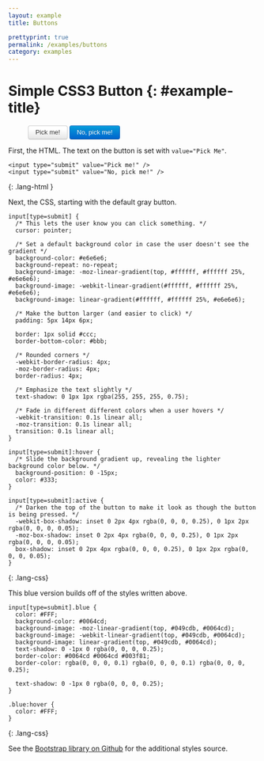 ```yaml
---
layout: example
title: Buttons

prettyprint: true
permalink: /examples/buttons
category: examples
---
```


Simple CSS3 Button {: #example-title}
===========

<style type="text/css">
  /** The following are CSS styles for the example, with better compatability with all browsers (note the -ms- and -o- vendor tags, for Microsoft browsers and Opera) **/
  .result {
    cursor: pointer;
    display: inline-block;
    background-color: #e6e6e6;
    background-repeat: no-repeat;
    background-image: -webkit-gradient(linear, 0 0, 0 100%, from(#ffffff), color-stop(25%, #ffffff), to(#e6e6e6));
    background-image: -webkit-linear-gradient(#ffffff, #ffffff 25%, #e6e6e6);
    background-image: -moz-linear-gradient(top, #ffffff, #ffffff 25%, #e6e6e6);
    background-image: -ms-linear-gradient(#ffffff, #ffffff 25%, #e6e6e6);
    background-image: -o-linear-gradient(#ffffff, #ffffff 25%, #e6e6e6);
    background-image: linear-gradient(#ffffff, #ffffff 25%, #e6e6e6);
    filter: progid:DXImageTransform.Microsoft.gradient(startColorstr='#ffffff', endColorstr='#e6e6e6', GradientType=0);
    padding: 5px 14px 6px;
    text-shadow: 0 1px 1px rgba(255, 255, 255, 0.75);
    color: #333;
    font-size: 13px;
    line-height: normal;
    border: 1px solid #ccc;
    border-bottom-color: #bbb;
    -webkit-border-radius: 4px;
    -moz-border-radius: 4px;
    border-radius: 4px;
    -webkit-box-shadow: inset 0 1px 0 rgba(255, 255, 255, 0.2), 0 1px 2px rgba(0, 0, 0, 0.05);
    -moz-box-shadow: inset 0 1px 0 rgba(255, 255, 255, 0.2), 0 1px 2px rgba(0, 0, 0, 0.05);
    box-shadow: inset 0 1px 0 rgba(255, 255, 255, 0.2), 0 1px 2px rgba(0, 0, 0, 0.05);
    -webkit-transition: 0.1s linear all;
    -moz-transition: 0.1s linear all;
    -ms-transition: 0.1s linear all;
    -o-transition: 0.1s linear all;
    transition: 0.1s linear all;
  }
  .result:hover {
    background-position: 0 -15px;
    color: #333;
    text-decoration: none;
  }
  .result:focus {
    outline: 1px dotted #666;
  }
  .result:active {
    -webkit-box-shadow: inset 0 2px 4px rgba(0, 0, 0, 0.25), 0 1px 2px rgba(0, 0, 0, 0.05);
    -moz-box-shadow: inset 0 2px 4px rgba(0, 0, 0, 0.25), 0 1px 2px rgba(0, 0, 0, 0.05);
    box-shadow: inset 0 2px 4px rgba(0, 0, 0, 0.25), 0 1px 2px rgba(0, 0, 0, 0.05);
  }

  .blue {
    color: #FFF;
    background-color: #0064cd;
    background-image: -moz-linear-gradient(top, #049cdb, #0064cd);
    background-image: -webkit-linear-gradient(top, #049cdb, #0064cd);
    background-image: linear-gradient(top, #049cdb, #0064cd);
    text-shadow: 0 -1px 0 rgba(0, 0, 0, 0.25);
    border-color: #0064cd #0064cd #003f81;
    border-color: rgba(0, 0, 0, 0.1) rgba(0, 0, 0, 0.1) rgba(0, 0, 0, 0.25);

    text-shadow: 0 -1px 0 rgba(0, 0, 0, 0.25);
  }

  .blue:hover {
    color: #FFF;
  }
</style>

<figure class="centered">
  <input class="result" type="submit" value="Pick me!" />
  <input class="result blue" type="submit" value="No, pick me!" />
</figure>

First, the HTML. The text on the button is set with `value="Pick Me"`.

    <input type="submit" value="Pick me!" />
    <input type="submit" value="No, pick me!" />
{: .lang-html }

Next, the CSS, starting with the default gray button.

    input[type=submit] {
      /* This lets the user know you can click something. */
      cursor: pointer;

      /* Set a default background color in case the user doesn't see the gradient */
      background-color: #e6e6e6;
      background-repeat: no-repeat;
      background-image: -moz-linear-gradient(top, #ffffff, #ffffff 25%, #e6e6e6);
      background-image: -webkit-linear-gradient(#ffffff, #ffffff 25%, #e6e6e6);
      background-image: linear-gradient(#ffffff, #ffffff 25%, #e6e6e6);

      /* Make the button larger (and easier to click) */
      padding: 5px 14px 6px;

      border: 1px solid #ccc;
      border-bottom-color: #bbb;

      /* Rounded corners */
      -webkit-border-radius: 4px;
      -moz-border-radius: 4px;
      border-radius: 4px;

      /* Emphasize the text slightly */
      text-shadow: 0 1px 1px rgba(255, 255, 255, 0.75);

      /* Fade in different different colors when a user hovers */
      -webkit-transition: 0.1s linear all;
      -moz-transition: 0.1s linear all;
      transition: 0.1s linear all;
    }

    input[type=submit]:hover {
      /* Slide the background gradient up, revealing the lighter background color below. */
      background-position: 0 -15px;
      color: #333;  
    }

    input[type=submit]:active {
      /* Darken the top of the button to make it look as though the button is being pressed. */
      -webkit-box-shadow: inset 0 2px 4px rgba(0, 0, 0, 0.25), 0 1px 2px rgba(0, 0, 0, 0.05);
      -moz-box-shadow: inset 0 2px 4px rgba(0, 0, 0, 0.25), 0 1px 2px rgba(0, 0, 0, 0.05);
      box-shadow: inset 0 2px 4px rgba(0, 0, 0, 0.25), 0 1px 2px rgba(0, 0, 0, 0.05);
    }
{: .lang-css}

This blue version builds off of the styles written above.

    input[type=submit].blue {
      color: #FFF;
      background-color: #0064cd;
      background-image: -moz-linear-gradient(top, #049cdb, #0064cd);
      background-image: -webkit-linear-gradient(top, #049cdb, #0064cd);
      background-image: linear-gradient(top, #049cdb, #0064cd);
      text-shadow: 0 -1px 0 rgba(0, 0, 0, 0.25);
      border-color: #0064cd #0064cd #003f81;
      border-color: rgba(0, 0, 0, 0.1) rgba(0, 0, 0, 0.1) rgba(0, 0, 0, 0.25);

      text-shadow: 0 -1px 0 rgba(0, 0, 0, 0.25);
    }

    .blue:hover {
      color: #FFF;
    }
{: .lang-css}

See the [Bootstrap library on Github](https://github.com/twitter/bootstrap/blob/master/bootstrap.css#L1873) for the additional styles source.